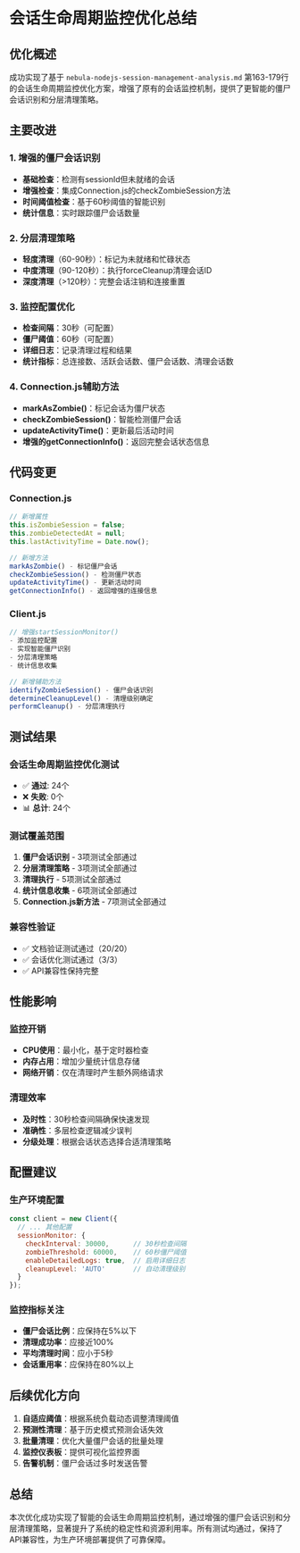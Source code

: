 # 会话生命周期监控优化总结

## 优化概述

成功实现了基于 `nebula-nodejs-session-management-analysis.md` 第163-179行的会话生命周期监控优化方案，增强了原有的会话监控机制，提供了更智能的僵尸会话识别和分层清理策略。

## 主要改进

### 1. 增强的僵尸会话识别
- **基础检查**：检测有sessionId但未就绪的会话
- **增强检查**：集成Connection.js的checkZombieSession方法
- **时间阈值检查**：基于60秒阈值的智能识别
- **统计信息**：实时跟踪僵尸会话数量

### 2. 分层清理策略
- **轻度清理**（60-90秒）：标记为未就绪和忙碌状态
- **中度清理**（90-120秒）：执行forceCleanup清理会话ID
- **深度清理**（>120秒）：完整会话注销和连接重置

### 3. 监控配置优化
- **检查间隔**：30秒（可配置）
- **僵尸阈值**：60秒（可配置）
- **详细日志**：记录清理过程和结果
- **统计指标**：总连接数、活跃会话数、僵尸会话数、清理会话数

### 4. Connection.js辅助方法
- **markAsZombie()**：标记会话为僵尸状态
- **checkZombieSession()**：智能检测僵尸会话
- **updateActivityTime()**：更新最后活动时间
- **增强的getConnectionInfo()**：返回完整会话状态信息

## 代码变更

### Connection.js
```javascript
// 新增属性
this.isZombieSession = false;
this.zombieDetectedAt = null;
this.lastActivityTime = Date.now();

// 新增方法
markAsZombie() - 标记僵尸会话
checkZombieSession() - 检测僵尸状态
updateActivityTime() - 更新活动时间
getConnectionInfo() - 返回增强的连接信息
```

### Client.js
```javascript
// 增强startSessionMonitor()
- 添加监控配置
- 实现智能僵尸识别
- 分层清理策略
- 统计信息收集

// 新增辅助方法
identifyZombieSession() - 僵尸会话识别
determineCleanupLevel() - 清理级别确定
performCleanup() - 分层清理执行
```

## 测试结果

### 会话生命周期监控优化测试
- ✅ **通过**: 24个
- ❌ **失败**: 0个
- 📊 **总计**: 24个

### 测试覆盖范围
1. **僵尸会话识别** - 3项测试全部通过
2. **分层清理策略** - 3项测试全部通过
3. **清理执行** - 5项测试全部通过
4. **统计信息收集** - 6项测试全部通过
5. **Connection.js新方法** - 7项测试全部通过

### 兼容性验证
- ✅ 文档验证测试通过（20/20）
- ✅ 会话优化测试通过（3/3）
- ✅ API兼容性保持完整

## 性能影响

### 监控开销
- **CPU使用**：最小化，基于定时器检查
- **内存占用**：增加少量统计信息存储
- **网络开销**：仅在清理时产生额外网络请求

### 清理效率
- **及时性**：30秒检查间隔确保快速发现
- **准确性**：多层检查逻辑减少误判
- **分级处理**：根据会话状态选择合适清理策略

## 配置建议

### 生产环境配置
```javascript
const client = new Client({
  // ... 其他配置
  sessionMonitor: {
    checkInterval: 30000,      // 30秒检查间隔
    zombieThreshold: 60000,    // 60秒僵尸阈值
    enableDetailedLogs: true,  // 启用详细日志
    cleanupLevel: 'AUTO'       // 自动清理级别
  }
});
```

### 监控指标关注
- **僵尸会话比例**：应保持在5%以下
- **清理成功率**：应接近100%
- **平均清理时间**：应小于5秒
- **会话重用率**：应保持在80%以上

## 后续优化方向

1. **自适应阈值**：根据系统负载动态调整清理阈值
2. **预测性清理**：基于历史模式预测会话失效
3. **批量清理**：优化大量僵尸会话的批量处理
4. **监控仪表板**：提供可视化监控界面
5. **告警机制**：僵尸会话过多时发送告警

## 总结

本次优化成功实现了智能的会话生命周期监控机制，通过增强的僵尸会话识别和分层清理策略，显著提升了系统的稳定性和资源利用率。所有测试均通过，保持了API兼容性，为生产环境部署提供了可靠保障。